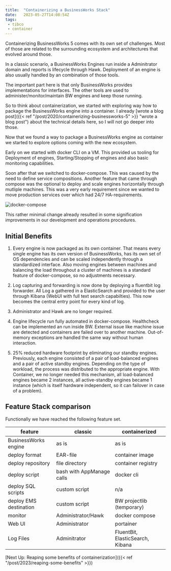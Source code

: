 ```yaml
---
title:  "Containerizing a BusinessWorks Stack"
date:   2023-05-27T14:08:54Z
tags:
 - tibco
 - container
---
```

Containerizing BusinessWorks 5 comes with its own set of challenges. Most of those are related to the surrounding ecosystem and architectures that evolved around those.

In a classic scenario, a BusinessWorks Engines run inside a Adminitrator domain and reports is lifecycle through Hawk. Deployment of an engine is also usually handled by an combination of those tools.

The important part here is that only BusinessWorks provides implementations for interfaces. The other tools are used to administer/monitor/maintain BW engines and keep those running.

So to think about containerization, we started with exploring way how to package the BusinessWorks engine into a container. I already [wrote a blog post]({{< ref "/post/2020/containerizing-businessworks-5" >}} "wrote a blog post") about the technical details here, so I will not go deeper into those.

Now that we found a way to package a BusinessWorks engine as container we started to explore options coming with the new ecosystem.

Early on we started with docker CLI on a VM. This provided us tooling for Deployment of engines, Starting/Stopping of engines and also basic monitoring capabilities.

Soon after that we switched to docker-compose. This was caused by the need to define service compositions.
Another feature that came through compose was the optional to deploy and scale engines horizontally through mutliple machines. This was a very early requirement since we wanted to move production services over which had 24/7 HA-requirements.

![docker-compose](/assets/2023/docker-compose.drawio.png)

This rather minimal change already resulted in some signification improvements in our development and operations procedures.

## Initial Benefits

1. Every engine is now packaged as its own container. That means every single engine has its own version of BusinessWorks, has its own set of OS dependencies and can be scaled independently through a standardized interface. Also moving engines between machines and balancing the load throughout a cluster of machines is a standard feature of docker-compose, so no adjustments necessary.

2. Log capturing and forwarding is now done by deploying a fluentbit log forwarder. All Log a gathered in a ElasticSearch and provided to the user through Kibana (WebUI with full text search capabilties). This now becomes the central entry point for every kind of log.

3. Administrator and Hawk are no longer required.

4. Engine lifecycle run fully automated in docker-compose. Healthcheck can be implemented an run inside BW. External issue like machine issue are detected and containers are failed over to another machine. Out-of-memory exceptions are handled the same way without human interaction.

5. 25% reduced hardware footprint by eliminating our standby engines. Previously, each engine consisted of a pair of load-balanced engines and a pair of active standby engines. Depending on the type of workload, the process was distributed to the appropriate engine. With Container, we no longer needed this mechanism, all load-balanced engines became 2 instances, all active-standby engines became 1 instance (which is itself hardware independent, so it can failover in case of a problem).

## Feature Stack comparison

Functionally we have reached the following feature set.

| feature | classic | containerized |
|---------|---------|---------------|
| BusinessWorks engine | as is | as is |
| deploy format | EAR-file | container image |
| deploy repository | file directory | container registry |
| deploy script | bash with AppManage calls | docker cli |
| deploy SQL scripts | custom script | n/a |
| deploy EMS destination | custom script | BW projectlib (temporary) || start/stop | AppManage/Administrator | docker cli / portainer |
| monitor | Administrator/Hawk | docker compose |
| Web UI | Administrator | portainer |
| Log Files | Adminitrator | FluentBit, ElasticSearch, Kibana |

[Next Up: Reaping some benefits of containerization]({{< ref "/post/2023/reaping-some-benefits" >}})